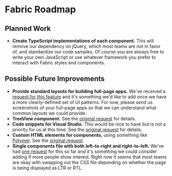 # Fabric Roadmap

## Planned Work
- **Create TypeScript implementations of each component.** This will remove our dependency on jQuery, which most teams are not in favor of, and standardize our code samples. Of course you are always free to write your own JavaScript or use whatever framework you prefer to interact with Fabric styles and components.

## Possible Future Improvements
- **Provide standard layouts for building full-page apps.** We've received a [request for this feature](https://github.com/OfficeDev/Office-UI-Fabric/issues/284) and it's something we'd like to add once we have a more clearly-defined set of UI patterns. For now, please send us screenshots of your full-page apps so that we can understand what common layouts we could provide.
- **TreeView component.** See the [original request](https://github.com/OfficeDev/Office-UI-Fabric/issues/238) for details.
- **Code snippets for Visual Studio.** This would be nice to have but is not a priority for us at this time. See the [original request](https://github.com/OfficeDev/Office-UI-Fabric/issues/233) for details.
- **Custom HTML elements for components,** using something like [Polymer](https://www.polymer-project.org/). See the [original request](https://github.com/OfficeDev/Office-UI-Fabric/issues/223).
- **Single components file with both left-to-right and right-to-left.** We've had [one request](https://github.com/OfficeDev/Office-UI-Fabric/issues/210) for this so far and it's something we could consider adding if more people show interest. Right now it seems that most teams are okay with swapping out the CSS file depending on whether the page is being displayed as LTR or RTL.
